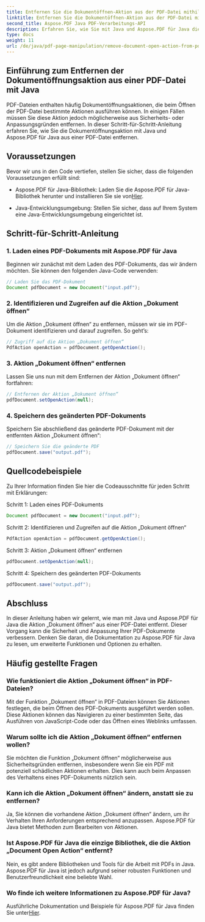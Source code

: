 ```yaml
---
title: Entfernen Sie die Dokumentöffnen-Aktion aus der PDF-Datei mithilfe von Java
linktitle: Entfernen Sie die Dokumentöffnen-Aktion aus der PDF-Datei mithilfe von Java
second_title: Aspose.PDF Java PDF-Verarbeitungs-API
description: Erfahren Sie, wie Sie mit Java und Aspose.PDF für Java die Aktion „Dokument öffnen“ aus PDF-Dateien entfernen. Verbessern Sie Sicherheit und Anpassung.
type: docs
weight: 11
url: /de/java/pdf-page-manipulation/remove-document-open-action-from-pdf-file-using-java/
---
```


## Einführung zum Entfernen der Dokumentöffnungsaktion aus einer PDF-Datei mit Java

PDF-Dateien enthalten häufig Dokumentöffnungsaktionen, die beim Öffnen der PDF-Datei bestimmte Aktionen ausführen können. In einigen Fällen müssen Sie diese Aktion jedoch möglicherweise aus Sicherheits- oder Anpassungsgründen entfernen. In dieser Schritt-für-Schritt-Anleitung erfahren Sie, wie Sie die Dokumentöffnungsaktion mit Java und Aspose.PDF für Java aus einer PDF-Datei entfernen.

## Voraussetzungen

Bevor wir uns in den Code vertiefen, stellen Sie sicher, dass die folgenden Voraussetzungen erfüllt sind:

-  Aspose.PDF für Java-Bibliothek: Laden Sie die Aspose.PDF für Java-Bibliothek herunter und installieren Sie sie von[Hier](https://releases.aspose.com/pdf/java/).

- Java-Entwicklungsumgebung: Stellen Sie sicher, dass auf Ihrem System eine Java-Entwicklungsumgebung eingerichtet ist.

## Schritt-für-Schritt-Anleitung

### 1. Laden eines PDF-Dokuments mit Aspose.PDF für Java

Beginnen wir zunächst mit dem Laden des PDF-Dokuments, das wir ändern möchten. Sie können den folgenden Java-Code verwenden:

```java
// Laden Sie das PDF-Dokument
Document pdfDocument = new Document("input.pdf");
```

### 2. Identifizieren und Zugreifen auf die Aktion „Dokument öffnen“

Um die Aktion „Dokument öffnen“ zu entfernen, müssen wir sie im PDF-Dokument identifizieren und darauf zugreifen. So geht’s:

```java
// Zugriff auf die Aktion „Dokument öffnen“
PdfAction openAction = pdfDocument.getOpenAction();
```

### 3. Aktion „Dokument öffnen“ entfernen

Lassen Sie uns nun mit dem Entfernen der Aktion „Dokument öffnen“ fortfahren:

```java
// Entfernen der Aktion „Dokument öffnen“
pdfDocument.setOpenAction(null);
```

### 4. Speichern des geänderten PDF-Dokuments

Speichern Sie abschließend das geänderte PDF-Dokument mit der entfernten Aktion „Dokument öffnen“:

```java
// Speichern Sie die geänderte PDF
pdfDocument.save("output.pdf");
```

## Quellcodebeispiele

Zu Ihrer Information finden Sie hier die Codeausschnitte für jeden Schritt mit Erklärungen:

Schritt 1: Laden eines PDF-Dokuments
```java
Document pdfDocument = new Document("input.pdf");
```

Schritt 2: Identifizieren und Zugreifen auf die Aktion „Dokument öffnen“
```java
PdfAction openAction = pdfDocument.getOpenAction();
```

Schritt 3: Aktion „Dokument öffnen“ entfernen
```java
pdfDocument.setOpenAction(null);
```

Schritt 4: Speichern des geänderten PDF-Dokuments
```java
pdfDocument.save("output.pdf");
```

## Abschluss

In dieser Anleitung haben wir gelernt, wie man mit Java und Aspose.PDF für Java die Aktion „Dokument öffnen“ aus einer PDF-Datei entfernt. Dieser Vorgang kann die Sicherheit und Anpassung Ihrer PDF-Dokumente verbessern. Denken Sie daran, die Dokumentation zu Aspose.PDF für Java zu lesen, um erweiterte Funktionen und Optionen zu erhalten.

## Häufig gestellte Fragen

### Wie funktioniert die Aktion „Dokument öffnen“ in PDF-Dateien?

Mit der Funktion „Dokument öffnen“ in PDF-Dateien können Sie Aktionen festlegen, die beim Öffnen des PDF-Dokuments ausgeführt werden sollen. Diese Aktionen können das Navigieren zu einer bestimmten Seite, das Ausführen von JavaScript-Code oder das Öffnen eines Weblinks umfassen.

### Warum sollte ich die Aktion „Dokument öffnen“ entfernen wollen?

Sie möchten die Funktion „Dokument öffnen“ möglicherweise aus Sicherheitsgründen entfernen, insbesondere wenn Sie ein PDF mit potenziell schädlichen Aktionen erhalten. Dies kann auch beim Anpassen des Verhaltens eines PDF-Dokuments nützlich sein.

### Kann ich die Aktion „Dokument öffnen“ ändern, anstatt sie zu entfernen?

Ja, Sie können die vorhandene Aktion „Dokument öffnen“ ändern, um ihr Verhalten Ihren Anforderungen entsprechend anzupassen. Aspose.PDF für Java bietet Methoden zum Bearbeiten von Aktionen.

### Ist Aspose.PDF für Java die einzige Bibliothek, die die Aktion „Document Open Action“ entfernt?

Nein, es gibt andere Bibliotheken und Tools für die Arbeit mit PDFs in Java. Aspose.PDF für Java ist jedoch aufgrund seiner robusten Funktionen und Benutzerfreundlichkeit eine beliebte Wahl.

### Wo finde ich weitere Informationen zu Aspose.PDF für Java?

 Ausführliche Dokumentation und Beispiele für Aspose.PDF für Java finden Sie unter[Hier](https://reference.aspose.com/pdf/java/).